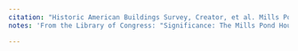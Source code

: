 ```yaml
---
citation: "Historic American Buildings Survey, Creator, et al. Mills Pond House, 660 North Country Road State Route 25A, Saint James, Suffolk County NY. Documentation Compiled After. Photograph. Retrieved from the Library of Congress, <www.loc.gov/item/ny0790/>."
notes: 'From the Library of Congress: "Significance: The Mills Pond House is the nucleus of a small rural hamlet settled and long inhabited by the Mills family. This area provides an unusual survival of a small agricultural community once common on Long Island. The prosperity of the Mills family is evident from this substantial Greek Revival house built for William Wickham Mills in 1838-40. Designed by New York City architect, Calvin Pollard, the house is one of the few high-style structures of this period on Long Island. The extensive original documentation which remains in a family collection provides an unusually complete picture of the construction of a mid 19th century house."'

---
```


